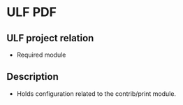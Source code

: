 # ULF PDF
## ULF project relation
- Required module

## Description
- Holds configuration related to the contrib/print module.